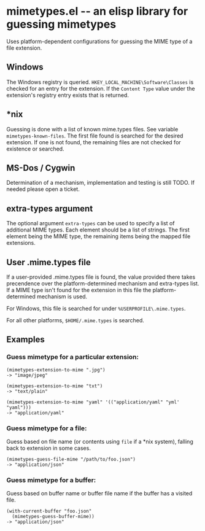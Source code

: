 # mimetypes.el -- an elisp library for guessing mimetypes

Uses platform-dependent configurations for guessing the MIME type of a
file extension.

## Windows

The Windows registry is queried. `HKEY_LOCAL_MACHINE\Software\Classes`
is checked for an entry for the extension.  If the `Content Type` value under the
extension's registry entry exists that is returned.

## *nix

Guessing is done with a list of known mime.types files.  See variable
`mimetypes-known-files`.  The first file found is searched for the
desired extension.  If one is not found, the remaining files are not
checked for existence or searched.

## MS-Dos / Cygwin

Determination of a mechanism, implementation and testing is still
TODO.  If needed please open a ticket.

## extra-types argument

The optional argument `extra-types` can be used to specify a list of
additional MIME types.  Each element should be a list of strings.  The
first element being the MIME type, the remaining items being the
mapped file extensions.

## User .mime.types file

If a user-provided .mime.types file is found, the value provided there
takes precendence over the platform-determined mechanism and
extra-types list.  If a MIME type isn't found for the extension in
this file the platform-determined mechanism is used.


For Windows, this file is searched for under `%USERPROFILE\.mime.types`.

For all other platforms, `$HOME/.mime.types` is searched.

## Examples

### Guess mimetype for a particular extension:

```
(mimetypes-extension-to-mime ".jpg")
-> "image/jpeg"

(mimetypes-extension-to-mime "txt")
-> "text/plain"

(mimetypes-extension-to-mime "yaml" '(("application/yaml" "yml' "yaml")))
-> "application/yaml"
```

### Guess mimetype for a file:

Guess based on file name (or contents using `file` if a *nix system),
falling back to extension in some cases.

```
(mimetypes-guess-file-mime "/path/to/foo.json")
-> "application/json"
```

### Guess mimetype for a buffer:

Guess based on buffer name or buffer file name if the buffer has a
visited file.

```
(with-current-buffer "foo.json"
  (mimetypes-guess-buffer-mime))
-> "application/json"
```
